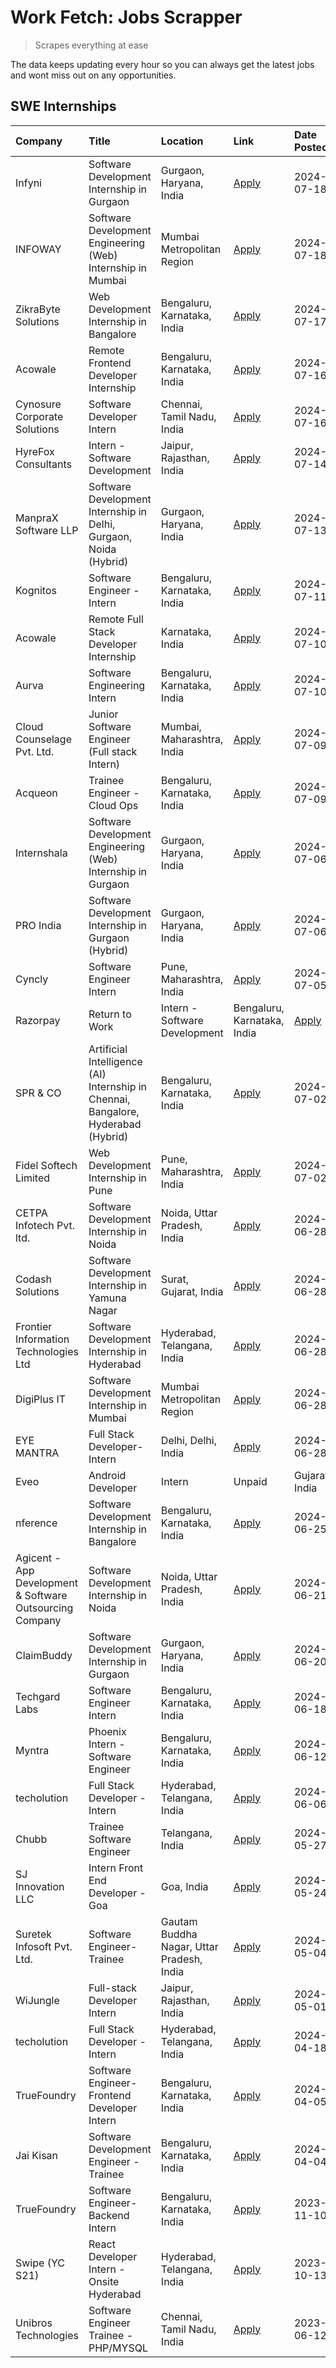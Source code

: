 # Work Fetch: Jobs Scrapper
> Scrapes everything at ease

The data keeps updating every hour so you can always get the latest jobs and wont miss out on any opportunities.

## SWE Internships
<!--START_SECTION:workfetch-->
| Company                                                  | Title                                                                             | Location                                  | Link                                                                                                                                                                                                                                                                                               | Date Posted   |
|:---------------------------------------------------------|:----------------------------------------------------------------------------------|:------------------------------------------|:---------------------------------------------------------------------------------------------------------------------------------------------------------------------------------------------------------------------------------------------------------------------------------------------------|:--------------|
| Infyni                                                   | Software Development Internship in Gurgaon                                        | Gurgaon, Haryana, India                   | [Apply](https://in.linkedin.com/jobs/view/software-development-internship-in-gurgaon-at-infyni-3979668846?position=14&pageNum=0&refId=mFSubcBFmQkQsRvubTeUaw%3D%3D&trackingId=KLu9LWeL7IW4CnwV0UngYQ%3D%3D&trk=public_jobs_jserp-result_search-card)                                               | 2024-07-18    |
| INFOWAY                                                  | Software Development Engineering (Web) Internship in Mumbai                       | Mumbai Metropolitan Region                | [Apply](https://in.linkedin.com/jobs/view/software-development-engineering-web-internship-in-mumbai-at-infoway-3979668810?position=55&pageNum=0&refId=mFSubcBFmQkQsRvubTeUaw%3D%3D&trackingId=w6b541FjyQ5gFC61xCLdqQ%3D%3D&trk=public_jobs_jserp-result_search-card)                               | 2024-07-18    |
| ZikraByte Solutions                                      | Web Development Internship in Bangalore                                           | Bengaluru, Karnataka, India               | [Apply](https://in.linkedin.com/jobs/view/web-development-internship-in-bangalore-at-zikrabyte-solutions-3978596765?position=46&pageNum=0&refId=mFSubcBFmQkQsRvubTeUaw%3D%3D&trackingId=f3AtpF0Cnw9fpMk9GLERrA%3D%3D&trk=public_jobs_jserp-result_search-card)                                     | 2024-07-17    |
| Acowale                                                  | Remote Frontend Developer  Internship                                             | Bengaluru, Karnataka, India               | [Apply](https://in.linkedin.com/jobs/view/remote-frontend-developer-internship-at-acowale-3977961421?position=5&pageNum=0&refId=mFSubcBFmQkQsRvubTeUaw%3D%3D&trackingId=yNambbeVNL%2BzlqE3xJbHww%3D%3D&trk=public_jobs_jserp-result_search-card)                                                   | 2024-07-16    |
| Cynosure Corporate Solutions                             | Software Developer Intern                                                         | Chennai, Tamil Nadu, India                | [Apply](https://in.linkedin.com/jobs/view/software-developer-intern-at-cynosure-corporate-solutions-3977961460?position=32&pageNum=0&refId=mFSubcBFmQkQsRvubTeUaw%3D%3D&trackingId=OECbQWa6GPQao%2FrvRt5oIQ%3D%3D&trk=public_jobs_jserp-result_search-card)                                        | 2024-07-16    |
| HyreFox Consultants                                      | Intern - Software Development                                                     | Jaipur, Rajasthan, India                  | [Apply](https://in.linkedin.com/jobs/view/intern-software-development-at-hyrefox-consultants-3975991352?position=43&pageNum=0&refId=mFSubcBFmQkQsRvubTeUaw%3D%3D&trackingId=CvCCzzWToKOt311KLZNreA%3D%3D&trk=public_jobs_jserp-result_search-card)                                                 | 2024-07-14    |
| ManpraX Software LLP                                     | Software Development Internship in Delhi, Gurgaon, Noida (Hybrid)                 | Gurgaon, Haryana, India                   | [Apply](https://in.linkedin.com/jobs/view/software-development-internship-in-delhi-gurgaon-noida-hybrid-at-manprax-software-llp-3975792929?position=18&pageNum=0&refId=mFSubcBFmQkQsRvubTeUaw%3D%3D&trackingId=9xBT6X6FsUGehIXxhZ5hAA%3D%3D&trk=public_jobs_jserp-result_search-card)              | 2024-07-13    |
| Kognitos                                                 | Software Engineer - Intern                                                        | Bengaluru, Karnataka, India               | [Apply](https://in.linkedin.com/jobs/view/software-engineer-intern-at-kognitos-3973566759?position=6&pageNum=0&refId=mFSubcBFmQkQsRvubTeUaw%3D%3D&trackingId=OscPADVeUZ7LMjDrqRguqQ%3D%3D&trk=public_jobs_jserp-result_search-card)                                                                | 2024-07-11    |
| Acowale                                                  | Remote Full Stack Developer Internship                                            | Karnataka, India                          | [Apply](https://in.linkedin.com/jobs/view/remote-full-stack-developer-internship-at-acowale-3971889398?position=11&pageNum=0&refId=mFSubcBFmQkQsRvubTeUaw%3D%3D&trackingId=rejZhG8JPklNVak8teKZjA%3D%3D&trk=public_jobs_jserp-result_search-card)                                                  | 2024-07-10    |
| Aurva                                                    | Software Engineering Intern                                                       | Bengaluru, Karnataka, India               | [Apply](https://in.linkedin.com/jobs/view/software-engineering-intern-at-aurva-3972234446?position=38&pageNum=0&refId=mFSubcBFmQkQsRvubTeUaw%3D%3D&trackingId=DBZvI7JUMoKhEehZQlvc8w%3D%3D&trk=public_jobs_jserp-result_search-card)                                                               | 2024-07-10    |
| Cloud Counselage Pvt. Ltd.                               | Junior Software Engineer (Full stack Intern)                                      | Mumbai, Maharashtra, India                | [Apply](https://in.linkedin.com/jobs/view/junior-software-engineer-full-stack-intern-at-cloud-counselage-pvt-ltd-3967725851?position=27&pageNum=0&refId=mFSubcBFmQkQsRvubTeUaw%3D%3D&trackingId=nhdFdJ8FlrSVxxxfUqgP1A%3D%3D&trk=public_jobs_jserp-result_search-card)                             | 2024-07-09    |
| Acqueon                                                  | Trainee Engineer - Cloud Ops                                                      | Bengaluru, Karnataka, India               | [Apply](https://in.linkedin.com/jobs/view/trainee-engineer-cloud-ops-at-acqueon-3971538216?position=47&pageNum=0&refId=mFSubcBFmQkQsRvubTeUaw%3D%3D&trackingId=Ti5OK8vh%2F8B1NcHfM4gW%2FQ%3D%3D&trk=public_jobs_jserp-result_search-card)                                                          | 2024-07-09    |
| Internshala                                              | Software Development Engineering (Web) Internship in Gurgaon                      | Gurgaon, Haryana, India                   | [Apply](https://in.linkedin.com/jobs/view/software-development-engineering-web-internship-in-gurgaon-at-internshala-3969146269?position=2&pageNum=0&refId=mFSubcBFmQkQsRvubTeUaw%3D%3D&trackingId=77sQYl%2FJK9A%2Foc7yc7%2BoTg%3D%3D&trk=public_jobs_jserp-result_search-card)                     | 2024-07-06    |
| PRO India                                                | Software Development Internship in Gurgaon (Hybrid)                               | Gurgaon, Haryana, India                   | [Apply](https://in.linkedin.com/jobs/view/software-development-internship-in-gurgaon-hybrid-at-pro-india-3969142732?position=33&pageNum=0&refId=mFSubcBFmQkQsRvubTeUaw%3D%3D&trackingId=QChne81KcvW6oPeS0LEr1w%3D%3D&trk=public_jobs_jserp-result_search-card)                                     | 2024-07-06    |
| Cyncly                                                   | Software Engineer Intern                                                          | Pune, Maharashtra, India                  | [Apply](https://in.linkedin.com/jobs/view/software-engineer-intern-at-cyncly-3967695430?position=28&pageNum=0&refId=mFSubcBFmQkQsRvubTeUaw%3D%3D&trackingId=DB3ruTxBcieXFuBt3hkpPw%3D%3D&trk=public_jobs_jserp-result_search-card)                                                                 | 2024-07-05    |
| Razorpay                                                 | Return to Work | Intern - Software Development                                    | Bengaluru, Karnataka, India               | [Apply](https://in.linkedin.com/jobs/view/return-to-work-intern-software-development-at-razorpay-3962938585?position=16&pageNum=0&refId=mFSubcBFmQkQsRvubTeUaw%3D%3D&trackingId=XiZsJ7FdLF869SfGrWq7sQ%3D%3D&trk=public_jobs_jserp-result_search-card)                                             | 2024-07-02    |
| SPR & CO                                                 | Artificial Intelligence (AI) Internship in Chennai, Bangalore, Hyderabad (Hybrid) | Bengaluru, Karnataka, India               | [Apply](https://in.linkedin.com/jobs/view/artificial-intelligence-ai-internship-in-chennai-bangalore-hyderabad-hybrid-at-spr-co-3965687745?position=22&pageNum=0&refId=mFSubcBFmQkQsRvubTeUaw%3D%3D&trackingId=nBxcQhLR4vWIH%2FFNWJEmng%3D%3D&trk=public_jobs_jserp-result_search-card)            | 2024-07-02    |
| Fidel Softech Limited                                    | Web Development Internship in Pune                                                | Pune, Maharashtra, India                  | [Apply](https://in.linkedin.com/jobs/view/web-development-internship-in-pune-at-fidel-softech-limited-3965691167?position=26&pageNum=0&refId=mFSubcBFmQkQsRvubTeUaw%3D%3D&trackingId=y0rBx0wF%2FURGsEB73ki7eg%3D%3D&trk=public_jobs_jserp-result_search-card)                                      | 2024-07-02    |
| CETPA Infotech Pvt. ltd.                                 | Software Development Internship in Noida                                          | Noida, Uttar Pradesh, India               | [Apply](https://in.linkedin.com/jobs/view/software-development-internship-in-noida-at-cetpa-infotech-pvt-ltd-3963048665?position=3&pageNum=0&refId=mFSubcBFmQkQsRvubTeUaw%3D%3D&trackingId=VLk8NKcPcDwfTd%2Fvm08Fng%3D%3D&trk=public_jobs_jserp-result_search-card)                                | 2024-06-28    |
| Codash Solutions                                         | Software Development Internship in Yamuna Nagar                                   | Surat, Gujarat, India                     | [Apply](https://in.linkedin.com/jobs/view/software-development-internship-in-yamuna-nagar-at-codash-solutions-3963050624?position=7&pageNum=0&refId=mFSubcBFmQkQsRvubTeUaw%3D%3D&trackingId=k6TOawm8DI8gFBaStDF7jw%3D%3D&trk=public_jobs_jserp-result_search-card)                                 | 2024-06-28    |
| Frontier Information Technologies Ltd                    | Software Development Internship in Hyderabad                                      | Hyderabad, Telangana, India               | [Apply](https://in.linkedin.com/jobs/view/software-development-internship-in-hyderabad-at-frontier-information-technologies-ltd-3963053272?position=15&pageNum=0&refId=mFSubcBFmQkQsRvubTeUaw%3D%3D&trackingId=S9M6qQnEeQ7Dpan08iWhKw%3D%3D&trk=public_jobs_jserp-result_search-card)              | 2024-06-28    |
| DigiPlus IT                                              | Software Development Internship in Mumbai                                         | Mumbai Metropolitan Region                | [Apply](https://in.linkedin.com/jobs/view/software-development-internship-in-mumbai-at-digiplus-it-3963053036?position=24&pageNum=0&refId=mFSubcBFmQkQsRvubTeUaw%3D%3D&trackingId=Iiycsiq4e3VkA4Mk3ZluKQ%3D%3D&trk=public_jobs_jserp-result_search-card)                                           | 2024-06-28    |
| EYE MANTRA                                               | Full Stack Developer- Intern                                                      | Delhi, Delhi, India                       | [Apply](https://in.linkedin.com/jobs/view/full-stack-developer-intern-at-eye-mantra-3960988037?position=41&pageNum=0&refId=mFSubcBFmQkQsRvubTeUaw%3D%3D&trackingId=juxh1runqGf29fm9rK2QCQ%3D%3D&trk=public_jobs_jserp-result_search-card)                                                          | 2024-06-28    |
| Eveo                                                     | Android Developer | Intern | Unpaid                                               | Gujarat, India                            | [Apply](https://in.linkedin.com/jobs/view/android-developer-intern-unpaid-at-eveo-3960661097?position=58&pageNum=0&refId=mFSubcBFmQkQsRvubTeUaw%3D%3D&trackingId=P67TakXI9x7LKTqB8ldmvw%3D%3D&trk=public_jobs_jserp-result_search-card)                                                            | 2024-06-27    |
| nference                                                 | Software Development Internship in Bangalore                                      | Bengaluru, Karnataka, India               | [Apply](https://in.linkedin.com/jobs/view/software-development-internship-in-bangalore-at-nference-3959057170?position=13&pageNum=0&refId=mFSubcBFmQkQsRvubTeUaw%3D%3D&trackingId=xJ%2B2urpKlVFCrx935Wxiog%3D%3D&trk=public_jobs_jserp-result_search-card)                                         | 2024-06-25    |
| Agicent - App Development & Software Outsourcing Company | Software Development Internship in Noida                                          | Noida, Uttar Pradesh, India               | [Apply](https://in.linkedin.com/jobs/view/software-development-internship-in-noida-at-agicent-app-development-software-outsourcing-company-3956371813?position=12&pageNum=0&refId=mFSubcBFmQkQsRvubTeUaw%3D%3D&trackingId=gv%2BfmfZoMAWMvproZXJU0A%3D%3D&trk=public_jobs_jserp-result_search-card) | 2024-06-21    |
| ClaimBuddy                                               | Software Development Internship in Gurgaon                                        | Gurgaon, Haryana, India                   | [Apply](https://in.linkedin.com/jobs/view/software-development-internship-in-gurgaon-at-claimbuddy-3954443602?position=10&pageNum=0&refId=mFSubcBFmQkQsRvubTeUaw%3D%3D&trackingId=8JlD1czseMlMWINKbm8wFw%3D%3D&trk=public_jobs_jserp-result_search-card)                                           | 2024-06-20    |
| Techgard Labs                                            | Software Engineer Intern                                                          | Bengaluru, Karnataka, India               | [Apply](https://in.linkedin.com/jobs/view/software-engineer-intern-at-techgard-labs-3953267005?position=40&pageNum=0&refId=mFSubcBFmQkQsRvubTeUaw%3D%3D&trackingId=p0VEx8lwqwP%2B%2Bv18vSJPFQ%3D%3D&trk=public_jobs_jserp-result_search-card)                                                      | 2024-06-18    |
| Myntra                                                   | Phoenix Intern - Software Engineer                                                | Bengaluru, Karnataka, India               | [Apply](https://in.linkedin.com/jobs/view/phoenix-intern-software-engineer-at-myntra-3947244832?position=34&pageNum=0&refId=mFSubcBFmQkQsRvubTeUaw%3D%3D&trackingId=6tgp3KwSZTpypUKYd2RiHw%3D%3D&trk=public_jobs_jserp-result_search-card)                                                         | 2024-06-12    |
| techolution                                              | Full Stack Developer - Intern                                                     | Hyderabad, Telangana, India               | [Apply](https://in.linkedin.com/jobs/view/full-stack-developer-intern-at-techolution-3947911862?position=42&pageNum=0&refId=mFSubcBFmQkQsRvubTeUaw%3D%3D&trackingId=8ayNYnHelFBcPeXPzA830w%3D%3D&trk=public_jobs_jserp-result_search-card)                                                         | 2024-06-06    |
| Chubb                                                    | Trainee Software Engineer                                                         | Telangana, India                          | [Apply](https://in.linkedin.com/jobs/view/trainee-software-engineer-at-chubb-3955950075?position=21&pageNum=0&refId=mFSubcBFmQkQsRvubTeUaw%3D%3D&trackingId=OGaKV9mZ8%2BczEbr16uK3JQ%3D%3D&trk=public_jobs_jserp-result_search-card)                                                               | 2024-05-27    |
| SJ Innovation LLC                                        | Intern Front End Developer - Goa                                                  | Goa, India                                | [Apply](https://in.linkedin.com/jobs/view/intern-front-end-developer-goa-at-sj-innovation-llc-3931678611?position=8&pageNum=0&refId=mFSubcBFmQkQsRvubTeUaw%3D%3D&trackingId=jYhQC9bhbEhZS2LMIAuE3A%3D%3D&trk=public_jobs_jserp-result_search-card)                                                 | 2024-05-24    |
| Suretek Infosoft Pvt. Ltd.                               | Software Engineer-Trainee                                                         | Gautam Buddha Nagar, Uttar Pradesh, India | [Apply](https://in.linkedin.com/jobs/view/software-engineer-trainee-at-suretek-infosoft-pvt-ltd-3916999948?position=29&pageNum=0&refId=mFSubcBFmQkQsRvubTeUaw%3D%3D&trackingId=TL7bOYqdbfVTZ7EUkPl78g%3D%3D&trk=public_jobs_jserp-result_search-card)                                              | 2024-05-04    |
| WiJungle                                                 | Full-stack Developer Intern                                                       | Jaipur, Rajasthan, India                  | [Apply](https://in.linkedin.com/jobs/view/full-stack-developer-intern-at-wijungle-3912864543?position=57&pageNum=0&refId=mFSubcBFmQkQsRvubTeUaw%3D%3D&trackingId=10BXnycd4apqibRakAhjvA%3D%3D&trk=public_jobs_jserp-result_search-card)                                                            | 2024-05-01    |
| techolution                                              | Full Stack Developer - Intern                                                     | Hyderabad, Telangana, India               | [Apply](https://in.linkedin.com/jobs/view/full-stack-developer-intern-at-techolution-3904814977?position=52&pageNum=0&refId=mFSubcBFmQkQsRvubTeUaw%3D%3D&trackingId=XADUNoSzLFzfZKW6Wc8lSA%3D%3D&trk=public_jobs_jserp-result_search-card)                                                         | 2024-04-18    |
| TrueFoundry                                              | Software Engineer- Frontend Developer Intern                                      | Bengaluru, Karnataka, India               | [Apply](https://in.linkedin.com/jobs/view/software-engineer-frontend-developer-intern-at-truefoundry-3887320206?position=20&pageNum=0&refId=mFSubcBFmQkQsRvubTeUaw%3D%3D&trackingId=FfIqGVs1BYOwu16duEGgOA%3D%3D&trk=public_jobs_jserp-result_search-card)                                         | 2024-04-05    |
| Jai Kisan                                                | Software Development Engineer - Trainee                                           | Bengaluru, Karnataka, India               | [Apply](https://in.linkedin.com/jobs/view/software-development-engineer-trainee-at-jai-kisan-3913911193?position=25&pageNum=0&refId=mFSubcBFmQkQsRvubTeUaw%3D%3D&trackingId=6u5S37p6Tq9aA0SzvxJevQ%3D%3D&trk=public_jobs_jserp-result_search-card)                                                 | 2024-04-04    |
| TrueFoundry                                              | Software Engineer-Backend Intern                                                  | Bengaluru, Karnataka, India               | [Apply](https://in.linkedin.com/jobs/view/software-engineer-backend-intern-at-truefoundry-3779508170?position=37&pageNum=0&refId=mFSubcBFmQkQsRvubTeUaw%3D%3D&trackingId=5L4SVi9UZQjbIrAGxRNwcQ%3D%3D&trk=public_jobs_jserp-result_search-card)                                                    | 2023-11-10    |
| Swipe (YC S21)                                           | React Developer Intern - Onsite Hyderabad                                         | Hyderabad, Telangana, India               | [Apply](https://in.linkedin.com/jobs/view/react-developer-intern-onsite-hyderabad-at-swipe-yc-s21-3737600089?position=50&pageNum=0&refId=mFSubcBFmQkQsRvubTeUaw%3D%3D&trackingId=EYmnaibOFqkWCL85iTeceQ%3D%3D&trk=public_jobs_jserp-result_search-card)                                            | 2023-10-13    |
| Unibros Technologies                                     | Software Engineer Trainee - PHP/MYSQL                                             | Chennai, Tamil Nadu, India                | [Apply](https://in.linkedin.com/jobs/view/software-engineer-trainee-php-mysql-at-unibros-technologies-3656599241?position=45&pageNum=0&refId=mFSubcBFmQkQsRvubTeUaw%3D%3D&trackingId=H5ZIl%2BTWZgTvz9ENWv0BuA%3D%3D&trk=public_jobs_jserp-result_search-card)                                      | 2023-06-12    |
<!--END_SECTION:workfetch-->
